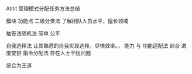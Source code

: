 Atitit 管理模式分配任务方法总结


模块 功能点 二级分类法
了解团队人员水平，擅长领域

抽签法随机法 
简单  公平

自我选择法   让其熟悉的自我实现选择，尽快效率。。
能力 与 功能适配法
综合 进度安排
指令分配法  存在人士干扰问题

综合为王道
